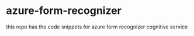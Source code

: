 # azure-form-recognizer
this repo has the code snippets for azure form recognizer cognitive service
